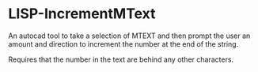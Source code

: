 # LISP-IncrementMText
An autocad tool  to take a selection of MTEXT and then prompt the user an amount and direction to increment the number at the end of the string.

Requires that the number in the text are behind any other characters.